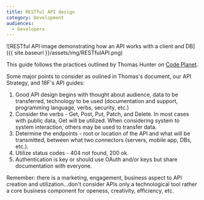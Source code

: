 ```yaml
---
title: RESTful API design
category: Development
audiences:
  - Developers
---
```


![RESTful API image demonstrating how an API works with a client and DB]({{ site.baseurl }}/assets/img/RESTfulAPI.png)


This guide follows the practices outlined by Thomas Hunter on [Code Planet](https://codeplanet.io/principles-good-restful-api-design/).

Some major points to consider as oulined in Thomas's document, our API Strategy, and 18F's API guides:

1. Good API design begins with thought about audience, data to be transferred, technology to be used (documentation and support, programming language, verbs, security, etc.)
2. Consider the verbs - Get, Post, Put, Patch, and Delete.  In most cases with public data, Get will be utilized.  When considering system to system interaction, others may be used to transfer data.
3. Determine the endpoints - root or location of the API and what will be transmitted, between what two connectors (servers, mobile app, DBs, etc.).
4. Utilize status codes - 404 not found, 200 ok.
5. Authentication is key or should use OAuth and/or keys but share documentation with everyone.

Remember: there is a marketing, engagement, business aspect to API creation and utilization...don't consider APIs only a technological tool rather a core business component for openess, creativity, efficiency, etc.
